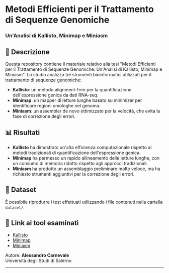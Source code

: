 # Metodi Efficienti per il Trattamento di Sequenze Genomiche

### Un'Analisi di Kallisto, Minimap e Miniasm

## 📌 Descrizione
Questa repository contiene il materiale relativo alla tesi "Metodi Efficienti per il Trattamento di Sequenze Genomiche: Un'Analisi di Kallisto, Minimap e Miniasm". Lo studio analizza tre strumenti bioinformatici utilizzati per il trattamento di sequenze genomiche:

- **Kallisto**: un metodo alignment-free per la quantificazione dell'espressione genica da dati RNA-seq.
- **Minimap**: un mapper di letture lunghe basato su minimizer per identificare regioni omologhe nel genoma.
- **Miniasm**: un assembler de novo ottimizzato per la velocità, che evita la fase di correzione degli errori.

## 📊 Risultati
- **Kallisto** ha dimostrato un'alta efficienza computazionale rispetto ai metodi tradizionali di quantificazione dell'espressione genica.
- **Minimap** ha permesso un rapido allineamento delle letture lunghe, con un consumo di memoria ridotto rispetto agli approcci tradizionali.
- **Miniasm** ha prodotto un assemblaggio preliminare molto veloce, ma ha richiesto strumenti aggiuntivi per la correzione degli errori.

## 🚀 Dataset
È possibile riprodurre i test effettuati utilizzando i file contenuti nella cartella `dataset/`.

## 📜 Link ai tool esaminati
- [Kallisto](https://github.com/pachterlab/kallisto)
- [Minimap](https://github.com/lh3/minimap2)
- [Miniasm](https://github.com/lh3/miniasm)

Autore: **Alessandro Carnevale**  
Università degli Studi di Salerno  

---

